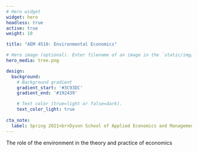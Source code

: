 ```yaml
---
# Hero widget
widget: hero
headless: true
active: true
weight: 10

title: "AEM 4510: Environmental Economics"

# Hero image (optional). Enter filename of an image in the `static/img/` folder.
hero_media: tree.png

design:
  background:
    # Background gradient
    gradient_start: '#3C93DC'
    gradient_end: '#192439'

    # Text color (true=light or false=dark).
    text_color_light: true
    
cta_note:
  label: Spring 2021<br>Dyson School of Applied Economics and Management<br>Cornell University
---
```


The role of the environment in the theory and practice of economics